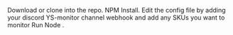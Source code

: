 Download or clone into the repo.
NPM Install.
Edit the config file by adding your discord YS-monitor channel webhook and add any SKUs you want to monitor
Run Node .

